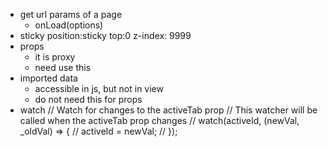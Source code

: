 - get url params of a page 
  - onLoad(options)
- sticky
  position:sticky
  top:0
  z-index: 9999
- props
  - it is proxy
  -  need use this
- imported data
  - accessible in js, but not in view
  - do not need this for props
- watch
  // Watch for changes to the activeTab prop
  // This watcher will be called when the activeTab prop changes
  // watch(activeId, (newVal, _oldVal) => {
  //   activeId = newVal;
  // });